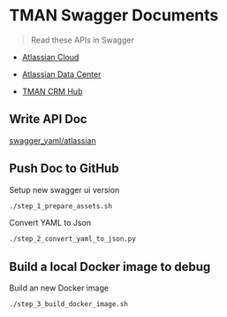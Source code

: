 # TMAN Swagger Documents

> Read these APIs in Swagger

- [Atlassian Cloud](https://tman-lab.github.io/tman-favorite-api/?path=docs/atlassian/cloud.json)

- [Atlassian Data Center](https://tman-lab.github.io/tman-favorite-api/?path=docs/atlassian/datacenter.json)

- [TMAN CRM Hub](https://tman-lab.github.io/tman-favorite-api/?path=https://apps.tman.work/crmhub/rest/api/openapi.json)

## Write API Doc

[swagger_yaml/atlassian](swagger_yaml/atlassian)

## Push Doc to GitHub

Setup new swagger ui version

```bash
./step_1_prepare_assets.sh
```

Convert YAML to Json

```bash
./step_2_convert_yaml_to_json.py
```

## Build a local Docker image to debug

Build an new Docker image

```bash
./step_3_build_docker_image.sh
```

